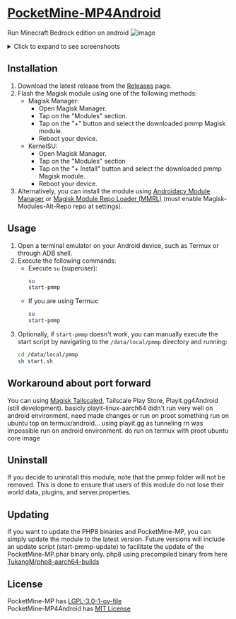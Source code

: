 # [PocketMine-MP](https://github.com/pmmp/PocketMine-MP)[4Android](https://github.com/TukangM/PocketMine-MP4Android)
Run Minecraft Bedrock edition on android 
![image](https://tukangm.github.io/asset/img/pocketmine4android/pocketmine.jpg)

<details>
<summary>Click to expand to see screenshoots</summary>

![Screenshot_20240114-140951_Apps2SD PRO](https://github.com/TukangM/PocketMine-MP4Android/assets/91467886/2c3438f5-4cf6-4d08-9b6c-5e3c5b8caa56)
![Screenshot_20240113-234915_Termux](https://github.com/TukangM/PocketMine-MP4Android/assets/91467886/612e50c3-bc8a-4f72-bade-37ad2187bd76)
![Screenshot_20240114-093845_Termux](https://github.com/TukangM/PocketMine-MP4Android/assets/91467886/2c46ad81-bdc5-41ff-9dd6-61c688c1a71b)

</details>

## Installation

1. Download the latest release from the [Releases](https://github.com/Magisk-Modules-Alt-Repo/pmmp/releases) page.
2. Flash the Magisk module using one of the following methods:
   - Magisk Manager:
     - Open Magisk Manager.
     - Tap on the "Modules" section.
     - Tap on the "+" button and select the downloaded pmmp Magisk module.
     - Reboot your device.
   - KernelSU:
     - Open Magisk Manager.
     - Tap on the "Modules" section
     - Tap on the "+ Install" button and select the downloaded pmmp Magisk module.
     - Reboot your device.
3. Alternatively, you can install the module using [Androidacy Module Manager](https://github.com/Androidacy/MagiskModuleManager) or [Magisk Module Repo Loader (MMRL)](https://github.com/DerGoogler/MMRL) (must enable Magisk-Modules-Alt-Repo repo at settings).

## Usage

1. Open a terminal emulator on your Android device, such as Termux or through ADB shell.
2. Execute the following commands:
   - Execute `su` (superuser):
     ```bash
     su
     start-pmmp
     ```
   - If you are using Termux:
     ```bash
     su
     start-pmmp
     ```
3. Optionally, if `start-pmmp` doesn't work, you can manually execute the start script by navigating to the `/data/local/pmmp` directory and running:
   ```bash
   cd /data/local/pmmp
   sh start.sh
   ```

## Workaround about port forward
You can using [Magisk Tailscaled](https://github.com/anasfanani/Magisk-Tailscaled), Tailscale Play Store, Playit.gg4Android (still development).
basicly playit-linux-aarch64 didn't run very well on android environment, need made changes or run on proot something run on ubuntu top on termux/android... using playit.gg as tunneling rn was impossible run on android environment. do run on termux with proot ubuntu core image

## Uninstall
If you decide to uninstall this module, note that the pmmp folder will not be removed. This is done to ensure that users of this module do not lose their world data, plugins, and server.properties.

## Updating
If you want to update the PHP8 binaries and PocketMine-MP, you can simply update the module to the latest version. Future versions will include an update script (start-pmmp-update) to facilitate the update of the PocketMine-MP.phar binary only.
php8 using precompiled binary from here [TukangM/php8-aarch64-builds](https://github.com/TukangM/php8-aarch64-builds)

## License
PocketMine-MP has [LGPL-3.0-1-ov-file](https://github.com/pmmp/PocketMine-MP?tab=LGPL-3.0-1-ov-file#readme) <br/>
PocketMine-MP4Android has [MIT License](https://github.com/TukangM/PocketMine-MP4Android/blob/main/LICENSE)

